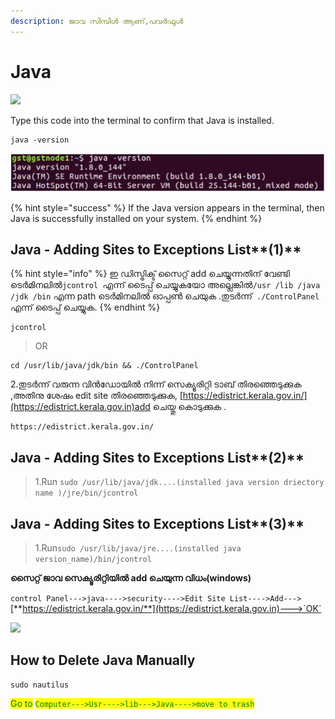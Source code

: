 ```yaml
---
description: ജാവ സിമ്പിൾ ആണ്,പവർഫുൾ
---
```


# Java

![](../.gitbook/assets/java\_original\_logo\_icon\_146458.png)



Type this code into the terminal to confirm that Java is installed.

```
java -version
```

![](../.gitbook/assets/java.JPG)

{% hint style="success" %}
If the Java version appears in the terminal, then Java is successfully installed on your system.
{% endhint %}

## Java - Adding Sites to Exceptions List**(1)**

{% hint style="info" %}
ഇ ഡിസ്ട്രിക്ട് സൈറ്റ് add ചെയ്യുന്നതിന് വേണ്ടി ടെർമിനലിൽ`jcontrol `എന്ന് ടൈപ്പ് ചെയ്യുകയോ അല്ലെങ്കിൽ`/usr /lib /java /jdk /bin` എന്ന path ടെർമിനലിൽ ഓപ്പൺ ചെയുക .തുടർന്ന്`  ./ControlPanel  `എന്ന് ടൈപ്പ് ചെയ്യുക.
{% endhint %}

```
jcontrol
```

> OR &#x20;

```
cd /usr/lib/java/jdk/bin && ./ControlPanel
```

2.തുടർന്ന് വരുന്ന വിൻഡോയിൽ നിന്ന് സെക്യൂരിറ്റി ടാബ് തിരഞ്ഞെടുക്കുക ,അതിനു ശേഷം edit site തിരഞ്ഞെടുക്കുക, [https://edistrict.kerala.gov.in/](https://edistrict.kerala.gov.in)add ചെയ്തു കൊടുക്കുക .

```
https://edistrict.kerala.gov.in/
```



## Java - Adding Sites to Exceptions List**(2)**

> 1.Run `sudo /usr/lib/java/jdk....(installed java version driectory name )/jre/bin/jcontrol`

## Java - Adding Sites to Exceptions List**(3)**

> 1.Run`sudo /usr/lib/java/jre....(installed java version_name)/bin/jcontrol `

**സൈറ്റ് ജാവ സെക്യൂരിറ്റിയിൽ add ചെയുന്ന വിധം(windows)**

`control Panel--->java---->security---->Edit Site List---->Add--->`[**https://edistrict.kerala.gov.in/**](https://edistrict.kerala.gov.in)--->`OK`

![](../.gitbook/assets/cmd.png)

## How to Delete Java Manually

```
sudo nautilus
```

<mark style="color:green;">Go to</mark> <mark style="color:green;">`Computer--->Usr---->lib--->Java---->move to trash`</mark>

## &#x20;

